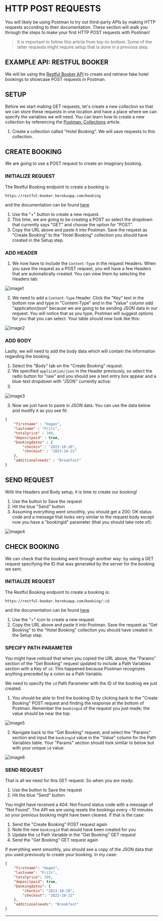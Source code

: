 # HTTP POST REQUESTS

You will likely be using Postman to try out third-party APIs by making HTTP requests according to their documentation. These section will walk you through the steps to make your first HTTP POST requests with Postman!

> It is important to follow this article from top-to-bottom. Some of the latter requests might require setup that is done in a previous step.


## EXAMPLE API: RESTFUL BOOKER

We will be using the [Restful Booker API](https://restful-booker.herokuapp.com/) to create and retrieve fake hotel bookings to showcase POST requests in Postman.

## SETUP

Before we start making GET requests, let's create a new collection so that we can store these requests in one location and have a place where we can specify the variables we will need. You can learn how to create a new collection by referencing the [Postman: Collections](https://github.com/rogers-obrien-rad/api-alchemy/blob/main/documents/postman/collections.md) article.

 1. Create a collection called "Hotel Booking". We will save requests to this collection.

## CREATE BOOKING

We are going to use a POST request to create an imaginary booking.


### INITIALIZE REQUEST

The Restful Booking endpoint to create a booking is:

```
https://restful-booker.herokuapp.com/booking
```

and the documentation can be found [here](https://restful-booker.herokuapp.com/apidoc/index.html#api-Booking-CreateBooking)

 1. Use the "+" button to create a new request.
 2. This time, we are going to be creating a POST so select the dropdown that currently says "GET" and choose the option for "POST".
 3. Copy the URL above and paste it into Postman. Save the request as "Create Booking" to the "Hotel Booking" collection you should have created in the Setup step.


### ADD HEADER

 1. We now have to include the `Content-Type` in the request Headers. When you save the request as a POST request, you will have a few Headers that are automatically created. You can view them by selecting the Headers tab:

![image1](https://github.com/rogers-obrien-rad/api-alchemy/assets/33231914/d2f9f6c4-fe07-425b-82a3-5862ea4f1f45)

 2. We need to add a `Content-Type` Header. Click the "Key" text in the bottom row and type in "Content-Type" and in the "Value" column add "application/json" because we are going to be sending JSON data in our request. You will notice that as you type, Postman will suggest options for you that you can select. Your table should now look like this:

![image2](https://github.com/rogers-obrien-rad/api-alchemy/assets/33231914/816a50d6-611a-4a75-bf54-0c7cbb527e42)

### ADD BODY

Lastly, we will need to add the body data which will contain the information regarding the booking.

 1. Select the "Body" tab on the "Create Booking" request.
 2. We specified `application/json` in the Header previously, so select the radio button for "raw" and you should see a text entry box appear and a blue-text dropdown with "JSON" currently active:
 3. 
![image3](https://github.com/rogers-obrien-rad/api-alchemy/assets/33231914/e05c5acc-8244-432f-92b4-d401539d0acf)

 3. Now we just have to paste in JSON data. You can use the data below and modify it as you see fit:

```json
{
    "firstname" : "Hagen",
    "lastname" : "Fritz",
    "totalprice" : 300,
    "depositpaid" : true,
    "bookingdates" : {
        "checkin" : "2023-10-20",
        "checkout" : "2023-10-22"
    },
    "additionalneeds" : "Breakfast"
}
```

## SEND REQUEST

With the Headers and Body setup, it is time to create our booking!

 1. Use the button to Save the request
 2. Hit the blue "Send" button
 3. Assuming everything went smoothly, you should get a 200: OK status code and a message that looks very similar to the request body except now you have a "bookingid" parameter (that you should take note of):

![image4](https://github.com/rogers-obrien-rad/api-alchemy/assets/33231914/76ab623a-341f-4d35-b435-5a409c345d48)


## CHECK BOOKING

We can check that the booking went through another way: by using a GET request specifying the ID that was generated by the server for the booking we sent.

### INITIALIZE REQUEST

The Restful Booking endpoint to create a booking is:

```
https://restful-booker.herokuapp.com/booking/:id
```

and the documentation can be found [here](https://restful-booker.herokuapp.com/apidoc/index.html#api-Booking-GetBooking)

 1. Use the "+" icon﻿ to create a new request.
 2. Copy the URL above and paste it into Postman. Save the request as "Get Booking" to the "Hotel Booking" collection you should have created in the Setup step.


### SPECIFY PATH PARAMETER

You might have noticed that when you copied the URL above, the "Params" section of the "Get Booking" request updated to include a Path Variables section with a Key of `id`. This happened because Postman recognizes anything preceded by a colon as a Path Variable.

We need to specify the `id` Path Parameter with the ID of the booking we just created.

 1. You should be able to find the booking ID by clicking back to the "Create Booking" POST request and finding the response at the bottom of Postman. Remember the `bookingid` of the request you just made; the value should be near the top:

![image5](https://github.com/rogers-obrien-rad/api-alchemy/assets/33231914/856c376b-26fa-4340-8920-24588da81ba0)

 2. Navigate back to the "Get Booking" request, and select the "Params" section and input the `bookingid` value in the "Value" column for the Path Variables table. Your "Params" section should look similar to below but with your unique `id` value:

![image6](https://github.com/rogers-obrien-rad/api-alchemy/assets/33231914/5973828b-37c2-4525-849a-e83783f65ed8)

### SEND REQUEST

That is all we need for this GET request. So when you are ready:

1. Use the button to Save the request
2. Hit the blue "Send" button    ﻿﻿

You might have received a 404: Not Found status code with a message of "Not Found". The API we are using resets the bookings every ~10 minutes so your previous booking might have been cleared. If that is the case:

 1. Send the "Create Booking" POST request again
 2. Note the new `bookingid` that would have been created for you
 3. Update the `id` Path Variable in the "Get Booking" GET request
 4. Send the "Get Booking" GET request again

If everything went smoothly, you should see a copy of the JSON data that you used previously to create your booking. In my case:

```json
{
    "firstname": "Hagen",
    "lastname": "Fritz",
    "totalprice": 300,
    "depositpaid": true,
    "bookingdates": {
        "checkin": "2023-10-20",
        "checkout": "2023-10-22"
    },
    "additionalneeds": "Breakfast"
}
```

---
